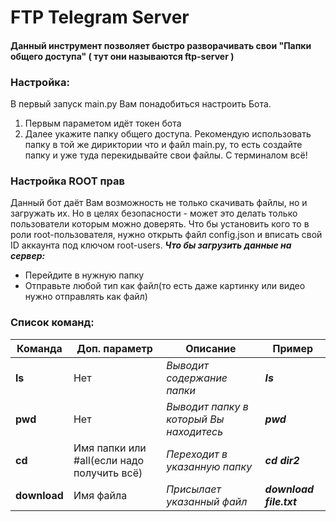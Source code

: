 # FTP Telegram Server

#### Данный инструмент позволяет быстро разворачивать свои "Папки общего доступа" ( тут они называются ftp-server )
### Настройка:
В первый запуск main.py Вам понадобиться настроить Бота.
1. Первым параметом идёт токен бота
2. Далее укажите папку общего доступа. Рекомендую использовать папку в той же дириктории что и файл main.py, то есть создайте папку и уже туда перекидывайте свои файлы.
С терминалом всё!
### Настройка ROOT прав
Данный бот даёт Вам возможность не только скачивать файлы, но и загружать их. Но в целях безопасности - может это делать только пользователи которым можно доверять.
Что бы установить кого то в роли root-пользователя, нужно открыть файл config.json и вписать свой ID аккаунта под ключом root-users.
***Что бы загрузить данные на сервер:***
- Перейдите в нужную папку
- Отправьте любой тип как файл(то есть даже картинку или видео нужно отправлять как файл)

### Список команд:
|Команда|Доп. параметр|Описание|Пример|
|--|--|--|--|
|**ls**|Нет|*Выводит содержание папки*|***ls***|
|**pwd**|Нет|*Выводит папку в который Вы находитесь*|***pwd***|
|**cd**|Имя папки или #all(если надо получить всё)|*Переходит в указанную папку*|***cd dir2***|
|**download**|Имя файла|*Присылает указанный файл*|***download file.txt***|
